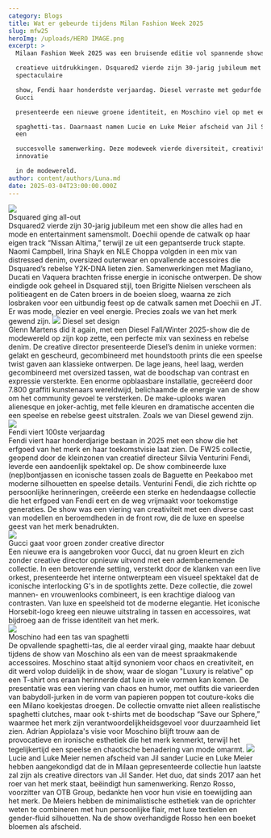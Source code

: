 ```yaml
---
category: Blogs
title: Wat er gebeurde tijdens Milan Fashion Week 2025
slug: mfw25
heroImg: /uploads/HERO IMAGE.png
excerpt: >
  Milaan Fashion Week 2025 was een bruisende editie vol spannende shows en 

  creatieve uitdrukkingen. Dsquared2 vierde zijn 30-jarig jubileum met een
  spectaculaire 

  show, Fendi haar honderdste verjaardag. Diesel verraste met gedurfde denim,
  Gucci 

  presenteerde een nieuwe groene identiteit, en Moschino viel op met een unieke 

  spaghetti-tas. Daarnaast namen Lucie en Luke Meier afscheid van Jil Sander na
  een 

  succesvolle samenwerking. Deze modeweek vierde diversiteit, creativiteit en
  innovatie 

  in de modewereld. 
author: content/authors/Luna.md
date: 2025-03-04T23:00:00.000Z
---
```


![](/uploads/Dsquared2.png)\
Dsquared ging all-out  
Dsquared2 vierde zijn 30-jarig jubileum met een show die alles had en mode en 
entertainment samensmolt. Doechii opende de catwalk op haar eigen track “Nissan 
Altima,” terwijl ze uit een gepantserde truck stapte. Naomi Campbell, Irina Shayk en 
NLE Choppa volgden in een mix van distressed denim, oversized outerwear en 
opvallende accessoires die Dsquared’s rebelse Y2K-DNA lieten zien. Samenwerkingen 
met Magliano, Ducati en Vaquera brachten frisse energie in iconische ontwerpen. De 
show eindigde ook geheel in Dsquared stijl, toen Brigitte Nielsen verscheen als 
politieagent en de Caten broers in de boeien sloeg, waarna ze zich losbraken voor een uitbundig feest op de catwalk samen met Doechii en JT. Er was mode, plezier en veel 
energie. Precies zoals we van het merk gewend zijn. 
![](/uploads/diesel.png) 
Diesel set design  
Glenn Martens did it again, met een Diesel Fall/Winter 2025-show die de modewereld 
op zijn kop zette, een perfecte mix van sexiness en rebelse denim. De creative director 
presenteerde Diesel’s denim in unieke vormen: gelakt en gescheurd, gecombineerd met 
houndstooth prints die een speelse twist gaven aan klassieke ontwerpen. De lage 
jeans, heel laag, werden gecombineerd met oversized tassen, wat de boodschap van 
contrast en expressie versterkte. Een enorme opblaasbare installatie, gecreëerd door 
7.800 graffiti kunstenaars wereldwijd, belichaamde de energie van de show om het 
community gevoel te versterken. De make-uplooks waren alienesque en joker-achtig, 
met felle kleuren en dramatische accenten die een speelse en rebelse geest uitstralen. 
Zoals we van Diesel gewend zijn.  
![](/uploads/fendi.png)  
Fendi viert 100ste verjaardag  
Fendi viert haar honderdjarige bestaan in 2025 met een show die het erfgoed van het 
merk en haar toekomstvisie laat zien. De FW25 collectie, geopend door de kleinzonen 
van creatief directeur Silvia Venturini Fendi, leverde een aandoenlijk spektakel op. De 
show combineerde luxe (nep)bontjassen en iconische tassen zoals de Baguette en 
Peekaboo met moderne silhouetten en speelse details. Venturini Fendi, die zich richtte 
op persoonlijke herinneringen, creëerde een sterke en hedendaagse collectie die het 
erfgoed van Fendi eert en de weg vrijmaakt voor toekomstige generaties. De show was 
een viering van creativiteit met een diverse cast van modellen en beroemdheden in de 
front row, die de luxe en speelse geest van het merk benadrukten.   
![](/uploads/gucci.png)\
Gucci gaat voor groen zonder creative director  
Een nieuwe era is aangebroken voor Gucci, dat nu groen kleurt en zich zonder creative 
director opnieuw uitvond met een adembenemende collectie. In een betoverende 
setting, versterkt door de klanken van een live orkest, presenteerde het interne 
ontwerpteam een visueel spektakel dat de iconische interlocking G's in de spotlights 
zette. Deze collectie, die zowel mannen- en vrouwenlooks combineert, is een krachtige 
dialoog van contrasten. Van luxe en speelsheid tot de moderne elegantie. Het iconische 
Horsebit-logo kreeg een nieuwe uitstraling in tassen en accessoires, wat bijdroeg aan 
de frisse identiteit van het merk.  
![](/uploads/moschino.png)   
Moschino had een tas van spaghetti  
De opvallende spaghetti-tas, die al eerder viraal ging, maakte haar debuut tijdens de 
show van Moschino als een van de meest spraakmakende accessoires. Moschino staat 
altijd synoniem voor chaos en creativiteit, en dit werd volop duidelijk in de show, waar 
de slogan "Luxury is relative" op een T-shirt ons eraan herinnerde dat luxe in vele 
vormen kan komen. De presentatie was een viering van chaos en humor, met outfits die 
varieerden van babydoll-jurken in de vorm van papieren poppen tot couture-koks die 
een Milano koekjestas droegen. De collectie omvatte niet alleen realistische spaghetti 
clutches, maar ook t-shirts met de boodschap “Save our Sphere,” waarmee het merk 
zijn verantwoordelijkheidsgevoel voor duurzaamheid liet zien. Adrian Appiolaza's visie 
voor Moschino blijft trouw aan de provocatieve en ironische esthetiek die het merk 
kenmerkt, terwijl het tegelijkertijd een speelse en chaotische benadering van mode 
omarmt.  ![](</uploads/jil sander.png>) 
Lucie and Luke Meier nemen afscheid van Jil sander 
Lucie en Luke Meier hebben aangekondigd dat de in Milaan gepresenteerde collectie 
hun laatste zal zijn als creative directors van Jil Sander. Het duo, dat sinds 2017 aan het 
roer van het merk staat, beëindigt hun samenwerking. Renzo Rosso, voorzitter van 
OTB Group, bedankte hen voor hun visie en toewijding aan het merk. De Meiers 
hebben de minimalistische esthetiek van de oprichter weten te combineren met hun 
persoonlijke flair, met luxe textielen en gender-fluid silhouetten. Na de show 
overhandigde Rosso hen een boeket bloemen als afscheid.


